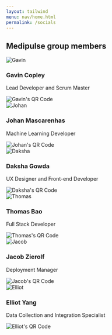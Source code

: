 ```yaml
---
layout: tailwind
menu: nav/home.html
permalink: /socials
---
```


<head>
  <meta charset="UTF-8" />
  <meta name="viewport" content="width=device-width, initial-scale=1.0" />
  <title>Connect with Medipulse!</title>
  <script src="https://cdn.tailwindcss.com"></script>
</head>
<body class="bg-slate-50 min-h-screen flex flex-col items-center justify-center p-6 space-y-10">

  <!-- Header -->
  <h2 class="text-3xl font-bold text-purple-600 text-center mb-16">Medipulse group members</h2>

  <!-- Member Cards -->
  <div class="grid grid-cols-1 sm:grid-cols-2 lg:grid-cols-3 gap-8 w-full max-w-6xl">
    <div class="bg-white rounded-2xl border border-indigo-200 shadow-lg p-6 flex flex-col items-center space-y-4 hover:shadow-xl transition-shadow duration-300">
      <img src="{{site.baseurl}}/images/gavin.jpg" alt="Gavin" class="w-28 h-28 object-cover rounded-full border-4 border-indigo-200 shadow" />
      <h3 class="text-xl font-semibold text-indigo-600">Gavin Copley</h3>
      <p class="text-slate-600 text-center">Lead Developer and Scrum Master</p>
      <div class="mt-2 p-2 bg-indigo-50 rounded-lg">
        <img src="{{site.baseurl}}/images/gavin_vcard.png" alt="Gavin's QR Code" class="w-24 h-24" />
      </div>
    </div>
    <div class="bg-white rounded-2xl border border-blue-200 shadow-lg p-6 flex flex-col items-center space-y-4 hover:shadow-xl transition-shadow duration-300">
      <img src="{{site.baseurl}}/images/johan.jpg" alt="Johan" class="w-28 h-28 object-cover rounded-full border-4 border-blue-200 shadow" />
      <h3 class="text-xl font-semibold text-blue-600">Johan Mascarenhas</h3>
      <p class="text-slate-600 text-center">Machine Learning Developer</p>
      <div class="mt-2 p-2 bg-blue-50 rounded-lg">
        <img src="https://api.qrserver.com/v1/create-qr-code/?size=100x100&data=placeholder-johan" alt="Johan's QR Code" class="w-24 h-24" />
      </div>
    </div>
    <div class="bg-white rounded-2xl border border-violet-200 shadow-lg p-6 flex flex-col items-center space-y-4 hover:shadow-xl transition-shadow duration-300">
      <img src="{{site.baseurl}}/images/daksha.jpg" alt="Daksha" class="w-28 h-28 object-cover rounded-full border-4 border-violet-200 shadow" />
      <h3 class="text-xl font-semibold text-violet-600">Daksha Gowda</h3>
      <p class="text-slate-600 text-center">UX Designer and Front-end Developer</p>
      <div class="mt-2 p-2 bg-violet-50 rounded-lg">
        <img src="https://api.qrserver.com/v1/create-qr-code/?size=100x100&data=placeholder-daksha" alt="Daksha's QR Code" class="w-24 h-24" />
      </div>
    </div>
    <div class="bg-white rounded-2xl border border-purple-200 shadow-lg p-6 flex flex-col items-center space-y-4 hover:shadow-xl transition-shadow duration-300">
      <img src="{{site.baseurl}}/images/thomas.jpg" alt="Thomas" class="w-28 h-28 object-cover rounded-full border-4 border-purple-200 shadow" />
      <h3 class="text-xl font-semibold text-purple-600">Thomas Bao</h3>
      <p class="text-slate-600 text-center">Full Stack Developer</p>
      <div class="mt-2 p-2 bg-purple-50 rounded-lg">
        <img src="{{site.baseurl}}/images/thomasqr1.png" alt="Thomas's QR Code" class="w-24 h-24" />
      </div>
    </div>
    <div class="bg-white rounded-2xl border border-sky-200 shadow-lg p-6 flex flex-col items-center space-y-4 hover:shadow-xl transition-shadow duration-300">
      <img src="{{site.baseurl}}/images/jacob.JPG" alt="Jacob" class="w-28 h-28 object-cover rounded-full border-4 border-sky-200 shadow" />
      <h3 class="text-xl font-semibold text-sky-600">Jacob Zierolf</h3>
      <p class="text-slate-600 text-center">Deployment Manager</p>
      <div class="mt-2 p-2 bg-sky-50 rounded-lg">
        <img src="{{site.baseurl}}/images/jacobqr.png" alt="Jacob's QR Code" class="w-24 h-24" />
      </div>
    </div>
    <div class="bg-white rounded-2xl border border-cyan-200 shadow-lg p-6 flex flex-col items-center space-y-4 hover:shadow-xl transition-shadow duration-300">
      <img src="{{site.baseurl}}/images/elliot.jpg" alt="Elliot" class="w-28 h-28 object-cover rounded-full border-4 border-cyan-200 shadow" />
      <h3 class="text-xl font-semibold text-cyan-600">Elliot Yang</h3>
      <p class="text-slate-600 text-center">Data Collection and Integration Specialist</p>
      <div class="mt-2 p-2 bg-cyan-50 rounded-lg">
        <img src="https://api.qrserver.com/v1/create-qr-code/?size=100x100&data=placeholder-elliot" alt="Elliot's QR Code" class="w-24 h-24" />
      </div>
    </div>
  </div>
</body>

